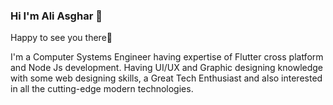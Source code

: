 ### Hi I'm Ali Asghar 👋


Happy to see you there🤩

I'm a Computer Systems Engineer having expertise of Flutter cross platform and Node Js development. Having UI/UX and Graphic designing knowledge with some web designing skills, a Great Tech Enthusiast and also interested in all the cutting-edge modern technologies.
<!--
**AliKhan6/AliKhan6** is a ✨ _special_ ✨ repository because its `README.md` (this file) appears on your GitHub profile.

Here are some ideas to get you started:

You can also **find me. Currently I'm free to contribute from pakistan 💚
[Twitter](https://twitter.com/AliAsgh63886007)
